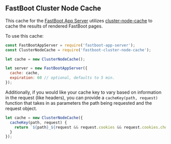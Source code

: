 ## FastBoot Cluster Node Cache

This cache for the [FastBoot App Server][app-server] utilizes
[cluster-node-cache](cluster-node-cache) to cache the results
of rendered FastBoot pages.

[app-server]: https://github.com/ember-fastboot/fastboot-app-server
[cluster-node-cache]: https://www.npmjs.com/package/cluster-node-cache

To use this cache:

```js
const FastBootAppServer = require('fastboot-app-server');
const ClusterNodeCache = require('fastboot-cluster-node-cache');

let cache = new ClusterNodeCache();

let server = new FastBootAppServer({
  cache: cache,
  expiration: 60 // optional, defaults to 5 min.
});
```

Additionally, if you would like your cache key to vary based on
information in the request (like headers), you can
provide a `cacheKey(path, request)` function that takes in as
parameters the path being requested and the request object.

```js
let cache = new ClusterNodeCache({
  cacheKey(path, request) {
    return `${path}_${request && request.cookies && request.cookies.chocolateChip}`;
  }
});
```
